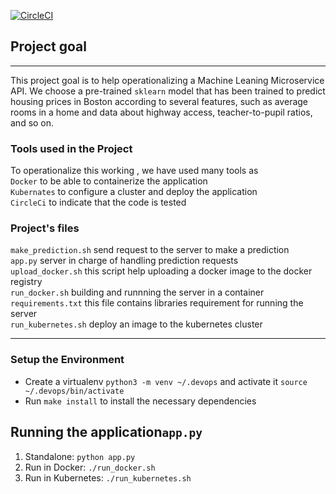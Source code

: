 [![CircleCI](https://circleci.com/gh/magmax007/UdacityCDProject5.svg?style=svg)](https://circleci.com/gh/magmax007/UdacityCDProject5)

## Project goal
----------------------

This project goal is to help operationalizing a Machine Leaning Microservice API. We choose a pre-trained `sklearn` model that has been trained to predict housing prices in Boston according to several features, such as average rooms in a home and data about highway access, teacher-to-pupil ratios, and so on.

### Tools used in the Project 

To operationalize this working , we have used many tools as  <br/>`Docker` to be able to containerize the application
   <br/>`Kubernates` to configure a cluster and deploy the application
   <br/>`CircleCi` to indicate that the code is tested

### Project's files

`make_prediction.sh` send request to the server to make a prediction <br/>
`app.py` server in charge of handling prediction requests <br/> 
`upload_docker.sh` this script help uploading a docker image to the docker registry  <br/>
`run_docker.sh` building and runnning the server in a container <br/>
`requirements.txt` this file contains libraries requirement for running the server <br/>
`run_kubernetes.sh` deploy an image to the kubernetes cluster <br/>

---

### Setup the Environment

* Create a virtualenv `python3 -m venv ~/.devops` and activate it `source ~/.devops/bin/activate`
* Run `make install` to install the necessary dependencies

## Running the application`app.py`


1. Standalone:  `python app.py`
2. Run in Docker:  `./run_docker.sh`
3. Run in Kubernetes:  `./run_kubernetes.sh`
